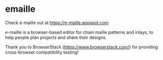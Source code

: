 # emaille

Check e-maille out at https://e-maille.appspot.com

e-maille is a browser-based editor for chain maille patterns and inlays, to help people plan projects and share their designs.

Thank you to BrowserStack (https://www.browserstack.com/) for providing cross-browser compatibility testing!
